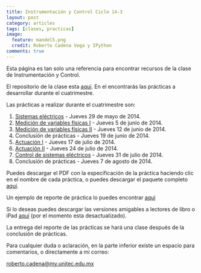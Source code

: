 ```yaml
---
title: Instrumentación y Control Ciclo 14-3
layout: post
category: articles
tags: [clases, practicas]
image:
  feature: mandel5.png
  credit: Roberto Cadena Vega y IPython
comments: true
---
```


Esta página es tan solo una referencia para encontrar recursos de la clase de Instrumentación y Control.

El repositorio de la clase esta [aquí](https://github.com/robblack007/clase-instrumentacion-control). En el encontrarás las prácticas a desarrollar durante el cuatrimestre.

Las prácticas a realizar durante el cuatrimestre son:

1. [Sistemas eléctricos](https://github.com/robblack007/clase-instrumentacion-control/blob/master/Practicas/PDF's/Practica1.pdf?raw=true) - Jueves 29 de mayo de 2014.
2. [Medición de variables físicas I](https://github.com/robblack007/clase-instrumentacion-control/blob/master/Practicas/PDF's/Practica2.pdf?raw=true) - Jueves 5 de junio de 2014.
3. [Medición de variables físicas II](https://github.com/robblack007/clase-instrumentacion-control/blob/master/Practicas/PDF's/Practica3.pdf?raw=true) - Jueves 12 de junio de 2014.
4. Conclusión de prácticas - Jueves 19 de junio de 2014.
5. [Actuación I](https://github.com/robblack007/clase-instrumentacion-control/blob/master/Practicas/PDF's/Practica4.pdf?raw=true) - Jueves 17 de julio de 2014.
6. [Actuación II](https://github.com/robblack007/clase-instrumentacion-control/blob/master/Practicas/PDF's/Practica5.pdf?raw=true) - Jueves 24 de julio de 2014.
7. [Control de sistemas eléctricos]() - Jueves 31 de julio de 2014.
8. Conclusión de prácticas - Jueves 7 de agosto de 2014.

Puedes descargar el PDF con la especificación de la práctica haciendo clic en el nombre de cada práctica, o puedes descargar el paquete completo [aquí](https://github.com/robblack007/clase-instrumentacion-control/archive/v2.0.zip).

Un ejemplo de reporte de práctica lo puedes encontrar [aquí](https://github.com/robblack007/clase-instrumentacion-control/blob/master/Practicas/PDF's/EjemploReporte.pdf?raw=true)

Si lo deseas puedes descargar las versiones amigables a lectores de libro o iPad [aquí](https://github.com/robblack007/clase-instrumentacion-control/archive/ebook1.0.zip) (por el momento esta desactualizado).

La entrega del reporte de las prácticas se hará una clase después de la conclusión de prácticas.

Para cualquier duda o aclaración, en la parte inferior existe un espacio para comentarios, o directamente a mi correo:

roberto.cadena@my.unitec.edu.mx
